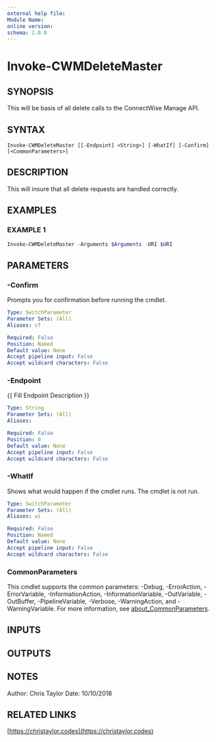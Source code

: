```yaml
---
external help file:
Module Name:
online version:
schema: 2.0.0
---
```


# Invoke-CWMDeleteMaster

## SYNOPSIS
This will be basis of all delete calls to the ConnectWise Manage API.

## SYNTAX

```
Invoke-CWMDeleteMaster [[-Endpoint] <String>] [-WhatIf] [-Confirm] [<CommonParameters>]
```

## DESCRIPTION
This will insure that all delete requests are handled correctly.

## EXAMPLES

### EXAMPLE 1
```powershell
Invoke-CWMDeleteMaster -Arguments $Arguments -URI $URI
```

## PARAMETERS

### -Confirm
Prompts you for confirmation before running the cmdlet.

```yaml
Type: SwitchParameter
Parameter Sets: (All)
Aliases: cf

Required: False
Position: Named
Default value: None
Accept pipeline input: False
Accept wildcard characters: False
```

### -Endpoint
{{ Fill Endpoint Description }}

```yaml
Type: String
Parameter Sets: (All)
Aliases:

Required: False
Position: 0
Default value: None
Accept pipeline input: False
Accept wildcard characters: False
```

### -WhatIf
Shows what would happen if the cmdlet runs.
The cmdlet is not run.

```yaml
Type: SwitchParameter
Parameter Sets: (All)
Aliases: wi

Required: False
Position: Named
Default value: None
Accept pipeline input: False
Accept wildcard characters: False
```

### CommonParameters
This cmdlet supports the common parameters: -Debug, -ErrorAction, -ErrorVariable, -InformationAction, -InformationVariable, -OutVariable, -OutBuffer, -PipelineVariable, -Verbose, -WarningAction, and -WarningVariable. For more information, see [about_CommonParameters](http://go.microsoft.com/fwlink/?LinkID=113216).

## INPUTS

## OUTPUTS

## NOTES
Author: Chris Taylor
Date: 10/10/2018

## RELATED LINKS

[https://christaylor.codes](https://christaylor.codes)